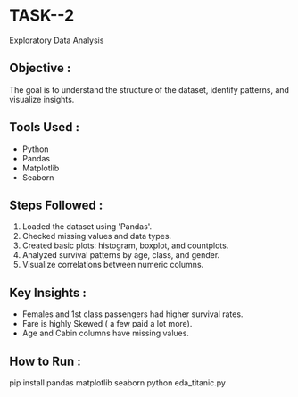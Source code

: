# TASK--2
Exploratory Data Analysis

## Objective :
 The goal is to understand the structure of the dataset, identify patterns, and visualize insights.

## Tools Used :
 - Python
 - Pandas
 - Matplotlib
 - Seaborn

## Steps Followed :
1. Loaded the dataset using 'Pandas'.
2. Checked missing values and data types.
3. Created basic plots: histogram, boxplot, and countplots.
4. Analyzed survival patterns by age, class, and gender.
5. Visualize correlations between numeric columns.

## Key Insights :
 - Females and 1st class passengers had higher survival rates.
 - Fare is highly Skewed ( a few paid a lot more).
 - Age and Cabin columns have missing values.

## How to Run :
   pip install pandas matplotlib seaborn python eda_titanic.py
